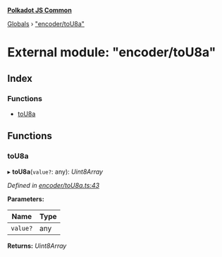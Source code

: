 **[Polkadot JS Common](../README.md)**

[Globals](../globals.md) › ["encoder/toU8a"](_encoder_tou8a_.md)

# External module: "encoder/toU8a"

## Index

### Functions

* [toU8a](_encoder_tou8a_.md#tou8a)

## Functions

###  toU8a

▸ **toU8a**(`value?`: any): *Uint8Array*

*Defined in [encoder/toU8a.ts:43](https://github.com/polkadot-js/common/blob/e2ec7d0/packages/util-rlp/src/encoder/toU8a.ts#L43)*

**Parameters:**

Name | Type |
------ | ------ |
`value?` | any |

**Returns:** *Uint8Array*